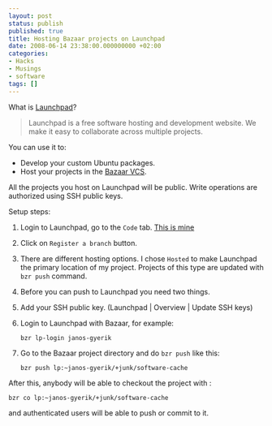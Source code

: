 ```yaml
---
layout: post
status: publish
published: true
title: Hosting Bazaar projects on Launchpad
date: 2008-06-14 23:38:00.000000000 +02:00
categories:
- Hacks
- Musings
- software
tags: []
---
```

What is [Launchpad](https://launchpad.net/)?

> Launchpad is a free software hosting and development website. We make it easy to collaborate across multiple projects.

You can use it to:

- Develop your custom Ubuntu packages.
- Host your projects in the [Bazaar VCS](http://bazaar-vcs.org/).

All the projects you host on Launchpad will be public.
Write operations are authorized using SSH public keys. 

Setup steps:

1. Login to Launchpad, go to the `Code` tab. [This is mine](https://code.launchpad.net/~janos-gyerik)
1. Click on `Register a branch` button.
1. There are different hosting options. I chose `Hosted` to make Launchpad the primary location of my project. Projects of this type are updated with `bzr push` command.
1. Before you can push to Launchpad you need two things. 
1. Add your SSH public key. (Launchpad | Overview | Update SSH keys)
1. Login to Launchpad with Bazaar, for example: 

    ```
    bzr lp-login janos-gyerik
    ```

1. Go to the Bazaar project directory and do `bzr push` like this: 

    ```
    bzr push lp:~janos-gyerik/+junk/software-cache
    ```

After this, anybody will be able to checkout the project with :
```
bzr co lp:~janos-gyerik/+junk/software-cache
```
and authenticated users will be able to push or commit to it.
